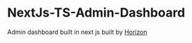 # NextJs-TS-Admin-Dashboard
Admin dashboard built in next js built by <a href="https://horizon-ui.com/" target="_blank">Horizon</a>
